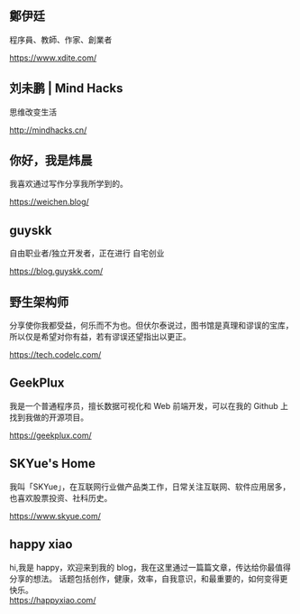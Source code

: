 
## 鄭伊廷
程序員、教師、作家、創業者

https://www.xdite.com/

## 刘未鹏 | Mind Hacks
思维改变生活

http://mindhacks.cn/

## 你好，我是炜晨
我喜欢通过写作分享我所学到的。 

https://weichen.blog/

## guyskk 
自由职业者/独立开发者，正在进行 自宅创业 

https://blog.guyskk.com/

## 野生架构师
分享使你我都受益，何乐而不为也。但伏尔泰说过，图书馆是真理和谬误的宝库，所以仅是希望对你有益，若有谬误还望指出以更正。

https://tech.codelc.com/


## GeekPlux
我是一个普通程序员，擅长数据可视化和 Web 前端开发，可以在我的 Github 上找到我做的开源项目。

https://geekplux.com/

## SKYue's Home
我叫「SKYue」，在互联网行业做产品类工作，日常关注互联网、软件应用居多，也喜欢股票投资、社科历史。

https://www.skyue.com/


## happy xiao  
hi,我是 happy，欢迎来到我的 blog，我在这里通过一篇篇文章，传达给你最值得分享的想法。
话题包括创作，健康，效率，自我意识，和最重要的，如何变得更快乐。  
https://happyxiao.com/
